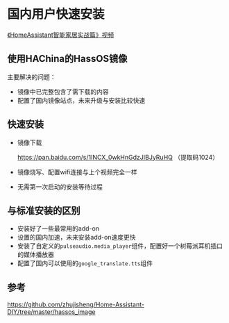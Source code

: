 # 国内用户快速安装

[《HomeAssistant智能家居实战篇》视频](https://study.163.com/course/courseLearn.htm?courseId=1006189053&share=2&shareId=400000000624093#/learn/video?lessonId=1282039007&courseId=1006189053)

## 使用HAChina的HassOS镜像

主要解决的问题：

- 镜像中已完整包含了需下载的内容
- 配置了国内镜像站点，未来升级与安装比较快速

## 快速安装

- 镜像下载

    https://pan.baidu.com/s/1INCX_0wkHnGdzJIBJyRuHQ （提取码1024）

- 镜像烧写、配置wifi连接与上个视频完全一样
- 无需第一次启动的安装等待过程

## 与标准安装的区别

- 安装好了一些最常用的add-on
- 设置的国内加速，未来安装add-on速度更快
- 安装了自定义的`pulseaudio.media_player`组件，配置好一个树莓派耳机插口的媒体播放器
- 配置了国内可以使用的`google_translate.tts`组件

## 参考
https://github.com/zhujisheng/Home-Assistant-DIY/tree/master/hassos_image
